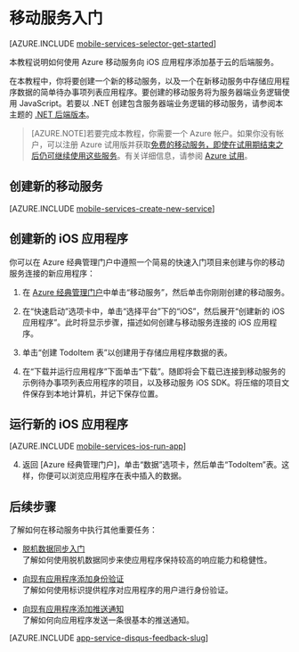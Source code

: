 <properties
	pageTitle="适用于 iOS 应用的 Azure 移动服务入门 | JavaScript 后端"
	description="遵照本教程开始使用 Azure 移动服务进行 iOS 开发。"
	services="mobile-services"
	documentationCenter="ios"
	authors="krisragh"
	manager="dwrede"
	editor=""/>

<tags
	ms.service="mobile-services"
	ms.date="07/21/2016"
	wacn.date="09/26/2016"/>

# <a name="getting-started"></a>移动服务入门

[AZURE.INCLUDE [mobile-services-selector-get-started](../../includes/mobile-services-selector-get-started.md)]


本教程说明如何使用 Azure 移动服务向 iOS 应用程序添加基于云的后端服务。

在本教程中，你将要创建一个新的移动服务，以及一个在新移动服务中存储应用程序数据的简单待办事项列表应用程序。要创建的移动服务将为服务器端业务逻辑使用 JavaScript。若要以 .NET 创建包含服务器端业务逻辑的移动服务，请参阅本主题的 [.NET 后端版本]。

> [AZURE.NOTE]若要完成本教程，你需要一个 Azure 帐户。如果你没有帐户，可以注册 Azure 试用版并获取[免费的移动服务，即使在试用期结束之后仍可继续使用这些服务](/pricing/details/mobile-services/)。有关详细信息，请参阅 [Azure 试用](/pricing/1rmb-trial)。

##  <a name="create-new-service"></a>创建新的移动服务

[AZURE.INCLUDE [mobile-services-create-new-service](../../includes/mobile-services-create-new-service.md)]

##  创建新的 iOS 应用程序

你可以在 Azure 经典管理门户中遵照一个简易的快速入门项目来创建与你的移动服务连接的新应用程序：

1. 在 [Azure 经典管理门户]中单击“移动服务”，然后单击你刚刚创建的移动服务。

2. 在“快速启动”选项卡中，单击“选择平台”下的“iOS”，然后展开“创建新的 iOS 应用程序”。此时将显示步骤，描述如何创建与移动服务连接的 iOS 应用程序。

3. 单击“创建 TodoItem 表”以创建用于存储应用程序数据的表。

4. 在“下载并运行应用程序”下面单击“下载”。随即将会下载已连接到移动服务的示例待办事项列表应用程序的项目，以及移动服务 iOS SDK。将压缩的项目文件保存到本地计算机，并记下保存位置。

##  运行新的 iOS 应用程序

[AZURE.INCLUDE [mobile-services-ios-run-app](../../includes/mobile-services-ios-run-app.md)]

<ol start="4"><li><p>返回 [Azure 经典管理门户]，单击“数据”选项卡，然后单击“TodoItem”表。这样，你便可以浏览应用程序在表中插入的数据。<p></li></ol></p>

##  <a name="next-steps"></a>后续步骤
了解如何在移动服务中执行其他重要任务：

* [脱机数据同步入门]
<br/>了解如何使用脱机数据同步来使应用程序保持较高的响应能力和稳健性。

* [向现有应用程序添加身份验证]
<br/>了解如何使用标识提供程序对应用程序的用户进行身份验证。

* [向现有应用程序添加推送通知]
<br/>了解如何向应用程序发送一条很基本的推送通知。

[AZURE.INCLUDE [app-service-disqus-feedback-slug](../../includes/app-service-disqus-feedback-slug.md)]


<!-- Anchors. -->

[Getting started with Mobile Services]: #getting-started
[Create a new mobile service]: #create-new-service
[Define the mobile service instance]: #define-mobile-service-instance
[Next Steps]: #next-steps

<!-- Images. -->

[6]: ./media/mobile-services-ios-get-started/mobile-portal-quickstart-ios.png
[7]: ./media/mobile-services-ios-get-started/mobile-quickstart-steps-ios.png
[8]: ./media/mobile-services-ios-get-started/mobile-xcode-project.png

[10]: ./media/mobile-services-ios-get-started/mobile-quickstart-startup-ios.png
[11]: ./media/mobile-services-ios-get-started/mobile-data-tab.png
[12]: ./media/mobile-services-ios-get-started/mobile-data-browse.png


<!-- URLs. -->
[脱机数据同步入门]: /documentation/articles/mobile-services-ios-get-started-offline-data/
[向现有应用程序添加身份验证]: /documentation/articles/mobile-services-dotnet-backend-ios-get-started-users/
[向现有应用程序添加推送通知]: /documentation/articles/mobile-services-dotnet-backend-ios-get-started-push/
[Mobile Services iOS SDK]: https://go.microsoft.com/fwLink/p/?LinkID=266533
[Azure 经典管理门户]: https://manage.windowsazure.cn/
[XCode]: https://go.microsoft.com/fwLink/p/?LinkID=266532
[.NET 后端版本]: /documentation/articles/mobile-services-dotnet-backend-ios-get-started/

<!---HONumber=Mooncake_0118_2016-->